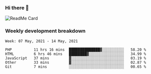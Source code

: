 ### Hi there 👋

<!--
**itzcy/itzcy** is a ✨ _special_ ✨ repository because its `README.md` (this file) appears on your GitHub profile.

Here are some ideas to get you started:

- 🔭 I’m currently working on ...
- 🌱 I’m currently learning ...
- 👯 I’m looking to collaborate on ...
- 🤔 I’m looking for help with ...
- 💬 Ask me about ...
- 📫 How to reach me: ...
- 😄 Pronouns: ...
- ⚡ Fun fact: ...
-->
![ReadMe Card](https://github-readme-stats.vercel.app/api?username=itzcy&show_icons=true&title_color=2d3198&icon_color=797cb8&text_color=24292e&bg_color=f6f8fa)

### Weekly development breakdown
<!--START_SECTION:waka-->
```text
Week: 07 May, 2021 - 14 May, 2021

PHP          11 hrs 16 mins  ██████████████▓░░░░░░░░░░   58.20 % 
HTML         6 hrs 46 mins   ████████▓░░░░░░░░░░░░░░░░   34.99 % 
JavaScript   37 mins         ▓░░░░░░░░░░░░░░░░░░░░░░░░   03.19 % 
Other        33 mins         ▓░░░░░░░░░░░░░░░░░░░░░░░░   02.87 % 
Git          7 mins          ░░░░░░░░░░░░░░░░░░░░░░░░░   00.65 % 
```
<!--END_SECTION:waka-->
